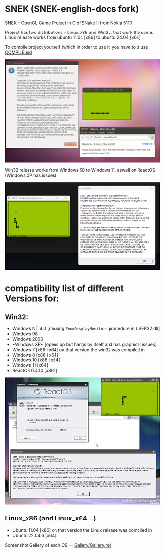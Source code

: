 # SNEK (SNEK-english-docs fork)
SNEK - OpenGL Game Project in C of SNake II from Nokia 5110

Project has two distributions - Linux_x86 and Win32, that work the same.
Linux release works from ubuntu 11.04 [x86] to ubuntu 24.04 [x64]

To compile project yourself (which in order to use it, you have to :) use <a href="https://github.com/ApplehatDot/SNEK/blob/main/docs%2FCOMPILE.md">COMPILE.md</a>

<img src="source/images/ubuntuSNEK.png">

Win32 release works from Windows 98 to Windows 11, aswell on ReactOS (Windows XP has issues)

<img src="source/images/windowsSNEK.png">

# compatibility list of different Versions for:
## Win32:
- Windows NT 4.0 [missing `EnumDisplayMonitors` procedure in USER32.dll]
- Windows 98
- Windows 2000
- ~Windows XP~ [opens up but hangs by itself and has graphical issues]
- Windows 7 [x86 i x64] on that version the win32 was compiled in
- Windows 8 [x86 i x64]
- Windows 10 [x86 i x64]
- Windows 11 [x64]
- ReactOS 0.4.14 [x86?]
<img src="source/images/ReactOS.png">

## Linux_x86 (and Linux_x64...)
- Ubuntu 11.04 [x86] on that version the Linux release was compiled in
- Ubuntu 22.04.6 [x64] 

Screenshot Gallery of each OS — <a href="https://github.com/ApplehatDot/SNEK/blob/main/Gallery%2FGallery.md">Gallery/Gallery.md</a>

